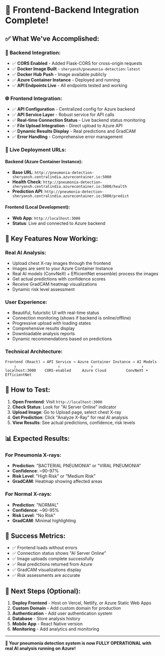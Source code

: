 # 🎉 Frontend-Backend Integration Complete!

## ✅ **What We've Accomplished:**

### 🔗 **Backend Integration:**

- ✅ **CORS Enabled** - Added Flask-CORS for cross-origin requests
- ✅ **Docker Image Built** - `sheryansh/pneumonia-detection:latest`
- ✅ **Docker Hub Push** - Image available publicly
- ✅ **Azure Container Instance** - Deployed and running
- ✅ **API Endpoints Live** - All endpoints tested and working

### 🌐 **Frontend Integration:**

- ✅ **API Configuration** - Centralized config for Azure backend
- ✅ **API Service Layer** - Robust service for API calls
- ✅ **Real-time Connection Status** - Live backend status monitoring
- ✅ **File Upload Integration** - Direct upload to Azure API
- ✅ **Dynamic Results Display** - Real predictions and GradCAM
- ✅ **Error Handling** - Comprehensive error management

### 🚀 **Live Deployment URLs:**

#### **Backend (Azure Container Instance):**

- **Base URL**: `http://pneumonia-detection-sheryansh.centralindia.azurecontainer.io:5000`
- **Health Check**: `http://pneumonia-detection-sheryansh.centralindia.azurecontainer.io:5000/health`
- **Prediction API**: `http://pneumonia-detection-sheryansh.centralindia.azurecontainer.io:5000/predict`

#### **Frontend (Local Development):**

- **Web App**: `http://localhost:3000`
- **Status**: Live and connected to Azure backend

## 🔧 **Key Features Now Working:**

### **Real AI Analysis:**

- Upload chest X-ray images through the frontend
- Images are sent to your Azure Container Instance
- Real AI models (ConvNeXt + EfficientNet ensemble) process the images
- Get actual predictions with confidence scores
- Receive GradCAM heatmap visualizations
- Dynamic risk level assessment

### **User Experience:**

- Beautiful, futuristic UI with real-time status
- Connection monitoring (shows if backend is online/offline)
- Progressive upload with loading states
- Comprehensive results display
- Downloadable analysis reports
- Dynamic recommendations based on predictions

### **Technical Architecture:**

```
Frontend (React) → API Service → Azure Container Instance → AI Models
    ↓                   ↓              ↓                      ↓
localhost:3000    CORS-enabled     Azure Cloud         ConvNeXt + EfficientNet
```

## 🧪 **How to Test:**

1. **Open Frontend**: Visit `http://localhost:3000`
2. **Check Status**: Look for "AI Server Online" indicator
3. **Upload Image**: Go to Upload page, select chest X-ray
4. **Get Prediction**: Click "Analyze X-Ray" for real AI analysis
5. **View Results**: See actual predictions, confidence, risk levels

## 📊 **Expected Results:**

### **For Pneumonia X-rays:**

- **Prediction**: "BACTERIAL PNEUMONIA" or "VIRAL PNEUMONIA"
- **Confidence**: ~90-97%
- **Risk Level**: "High Risk" or "Medium Risk"
- **GradCAM**: Heatmap showing affected areas

### **For Normal X-rays:**

- **Prediction**: "NORMAL"
- **Confidence**: ~90-95%
- **Risk Level**: "No Risk"
- **GradCAM**: Minimal highlighting

## 🎯 **Success Metrics:**

- ✅ Frontend loads without errors
- ✅ Connection status shows "AI Server Online"
- ✅ Image uploads complete successfully
- ✅ Real predictions returned from Azure
- ✅ GradCAM visualizations display
- ✅ Risk assessments are accurate

## 🔮 **Next Steps (Optional):**

1. **Deploy Frontend** - Host on Vercel, Netlify, or Azure Static Web Apps
2. **Custom Domain** - Add custom domain for production
3. **Authentication** - Add user authentication system
4. **Database** - Store analysis history
5. **Mobile App** - React Native version
6. **Monitoring** - Add analytics and monitoring

---

**🎉 Your pneumonia detection system is now FULLY OPERATIONAL with real AI analysis running on Azure!**
